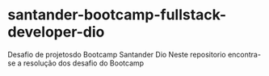 # santander-bootcamp-fullstack-developer-dio
Desafio de projetosdo Bootcamp Santander Dio
Neste repositorio encontra-se a resolução dos desafio do Bootcamp


